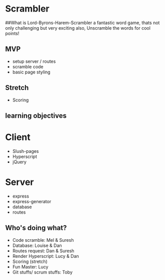 # Scrambler

##What is Lord-Byrons-Harem-Scrambler
a fantastic word game, thats not only challenging but very exciting also,
Unscramble the words for cool points!


## MVP
* setup server / routes
* scramble code
* basic page styling

## Stretch
* Scoring

## learning objectives

# Client
* Slush-pages
* Hyperscript
* jQuery

# Server
* express
* express-generator
* database
* routes

## Who's doing what?
* Code scramble: Mel & Suresh
* Database: Louise & Dan
* Routes request: Dan & Suresh
* Render Hyperscript: Lucy & Dan
* Scoring (stretch)
* Fun Master: Lucy
* Git stuffs/ scrum stuffs: Toby
